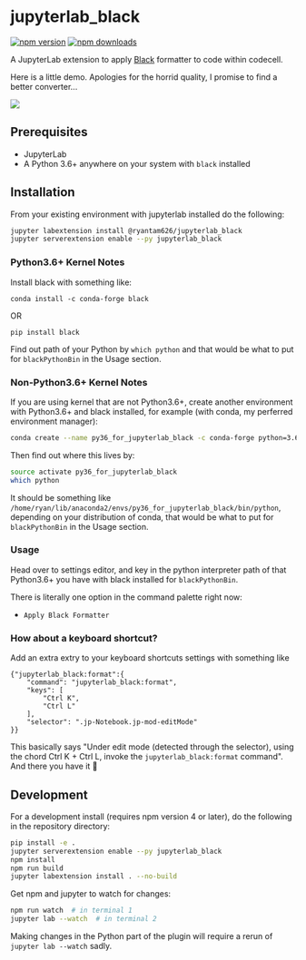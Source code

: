 # jupyterlab_black

[![npm version](https://badge.fury.io/js/%40ryantam626%2Fjupyterlab_black.svg)](https://badge.fury.io/js/%40ryantam626%2Fjupyterlab_black)
[![npm downloads](https://img.shields.io/npm/dw/%40ryantam626%2Fjupyterlab_black.svg)](https://badge.fury.io/js/%40ryantam626%2Fjupyterlab_black)

A JupyterLab extension to apply [Black](https://github.com/ambv/black) formatter to code within codecell.

Here is a little demo. Apologies for the horrid quality, I promise to find a better converter...

![](https://raw.githubusercontent.com/ryantam626/jupyterlab_black/master/jupyterlab_black_demo.gif)

## Prerequisites

* JupyterLab
* A Python 3.6+ anywhere on your system with `black` installed

## Installation

From your existing environment with jupyterlab installed do the following:

```bash
jupyter labextension install @ryantam626/jupyterlab_black
jupyter serverextension enable --py jupyterlab_black
```

### Python3.6+ Kernel Notes

Install black with something like:

```base
conda install -c conda-forge black
```

OR

```base
pip install black
```

Find out path of your Python by `which python` and that would be what to put for `blackPythonBin` in the Usage section.

### Non-Python3.6+ Kernel Notes

If you are using kernel that are not Python3.6+, create another environment with Python3.6+ and black installed, for example (with conda, my perferred environment manager):

```bash
conda create --name py36_for_jupyterlab_black -c conda-forge python=3.6 black
```

Then find out where this lives by:

```bash
source activate py36_for_jupyterlab_black
which python
```

It should be something like `/home/ryan/lib/anaconda2/envs/py36_for_jupyterlab_black/bin/python`, depending on your distribution of conda, that would be what to put for `blackPythonBin` in the Usage section.

### Usage

Head over to settings editor, and key in the python interpreter path of that Python3.6+ you have with black installed for `blackPythonBin`.

There is literally one option in the command palette right now:

* `Apply Black Formatter`

### How about a keyboard shortcut?

Add an extra extry to your keyboard shortcuts settings with something like

```
{"jupyterlab_black:format":{
    "command": "jupyterlab_black:format",
    "keys": [
        "Ctrl K",
        "Ctrl L"
    ],
    "selector": ".jp-Notebook.jp-mod-editMode"
}}
```

This basically says "Under edit mode (detected through the selector), using the chord Ctrl K + Ctrl L, invoke the `jupyterlab_black:format` command". And there you have it :tada:

## Development

For a development install (requires npm version 4 or later), do the following in the repository directory:

```bash
pip install -e .
jupyter serverextension enable --py jupyterlab_black
npm install
npm run build
jupyter labextension install . --no-build
```

Get npm and jupyter to watch for changes:

```bash
npm run watch  # in terminal 1
jupyter lab --watch  # in terminal 2
```

Making changes in the Python part of the plugin will require a rerun of `jupyter lab --watch` sadly.
